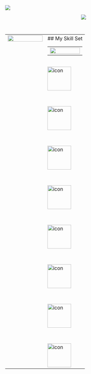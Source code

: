 <img src="https://capsule-render.vercel.app/api?type=Waving&color=timeAuto&height=300&section=header&text=Rudelia&fontSize=90&animation=twinkling" align="center" />
<p align="center">
<a href="https://hits.seeyoufarm.com"><img src="https://hits.seeyoufarm.com/api/count/incr/badge.svg?url=https%3A%2F%2Fgithub.com%2FHigh-PO&count_bg=%23AB00FF&title_bg=%23FF8787&icon=&icon_color=%23E7E7E7&title=hits&edge_flat=false"/></a> </p>

</br>
<table><tr><td valign="top" width="50%">

<img src="https://github-readme-stats.vercel.app/api?username=High-PO&show_icons=true&count_private=true&hide_border=true" align="left" style="width: 100%" />

</td><td valign="top" width="50%">
## My Skill Set  
<table><tr><td valign="top" width="33%">

<img src="https://github-readme-stats.vercel.app/api/top-langs/?username=High-PO&hide_border=true&layout=compact" align="left" style="width: 100%" />

</td></tr></table>  
</br>
<div style="display: flex;"><img src="https://techstack-generator.vercel.app/aws-icon.svg" alt="icon" width="76" style="width: 76px; height: 76px; margin-right: 0px; margin-bottom: 50px;" /></div><div style="display: flex;"><img src="https://techstack-generator.vercel.app/kubernetes-icon.svg" alt="icon" width="76" style="width: 76px; height: 76px; margin-right: 0px; margin-bottom: 50px;" /></div><div style="display: flex;"><img src="https://techstack-generator.vercel.app/docker-icon.svg" alt="icon" width="76" style="width: 76px; height: 76px; margin-right: 0px; margin-bottom: 50px;" /></div><div style="display: flex;"><img src="https://techstack-generator.vercel.app/mysql-icon.svg" alt="icon" width="76" style="width: 76px; height: 76px; margin-right: 0px; margin-bottom: 50px;" /></div><div style="display: flex;"><img src="https://techstack-generator.vercel.app/nginx-icon.svg" alt="icon" width="76" style="width: 76px; height: 76px; margin-right: 0px; margin-bottom: 50px;" /></div><div style="display: flex;"><img src="https://techstack-generator.vercel.app/restapi-icon.svg" alt="icon" width="76" style="width: 76px; height: 76px; margin-right: 0px; margin-bottom: 50px;" /></div><div style="display: flex;"><img src="https://techstack-generator.vercel.app/github-icon.svg" alt="icon" width="76" style="width: 76px; height: 76px; margin-right: 0px; margin-bottom: 50px;" /></div><div style="display: flex;"><img src="https://techstack-generator.vercel.app/js-icon.svg" alt="icon" width="76" style="width: 76px; height: 76px; margin-right: 0px; margin-bottom: 0px;" /></div>  
 





</td></tr></table>  




